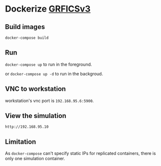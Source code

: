 # Dockerize [GRFICSv3](https://github.com/mrideout/GRFICSv3)

## Build images

`docker-compose build`

## Run

`docker-compose up` to run in the foreground. 

or `docker-compose up -d` to run in the backgroud.

## VNC to workstation

workstation's vnc port is `192.168.95.6:5900`.

## View the simulation

`http://192.168.95.10`

## Limitation

As `docker-compose` can't specify static IPs for replicated containers, there is only one simulation container.
